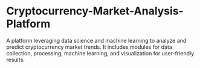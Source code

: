 # Cryptocurrency-Market-Analysis-Platform
A platform leveraging data science and machine learning to analyze and predict cryptocurrency market trends. It includes modules for data collection, processing, machine learning, and visualization for user-friendly results.
